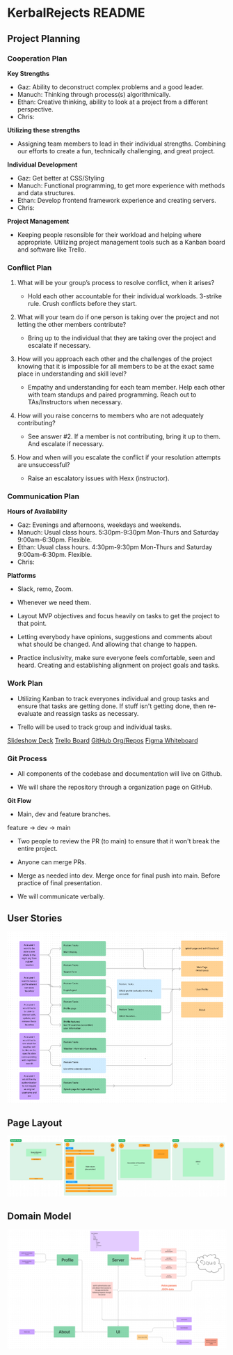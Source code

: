 # KerbalRejects README

## Project Planning

### Cooperation Plan

**Key Strengths**

* Gaz: Ability to deconstruct complex problems and a good leader.
* Manuch: Thinking through process(s) algorithmically. 
* Ethan: Creative thinking, ability to look at a project from a different perspective.
* Chris:

**Utilizing these strengths**

* Assigning team members to lead in their individual strengths. Combining our efforts to create a fun, technically challenging, and great project.

**Individual Development**

* Gaz: Get better at CSS/Styling
* Manuch: Functional programming, to get more experience with methods and data structures.
* Ethan: Develop frontend framework experience and creating servers.
* Chris:

**Project Management**

* Keeping people resonsible for their workload and helping where appropriate. Utilizing project management tools such as a Kanban board and software like Trello.

### Conflict Plan
1. What will be your group’s process to resolve conflict, when it arises?

    * Hold each other accountable for their individual workloads. 3-strike rule. Crush conflicts before they start.

2. What will your team do if one person is taking over the project and not letting the other members contribute?

    * Bring up to the individual that they are taking over the project and escalate if necessary.

3. How will you approach each other and the challenges of the project knowing that it is impossible for all members to be at the exact same place in understanding and skill level?

    * Empathy and understanding for each team member. Help each other with team standups and paired programming. Reach out to TAs/Instructors when necessary.

4. How will you raise concerns to members who are not adequately contributing?

    * See answer #2. If a member is not contributing, bring it up to them. And escalate if necessary.

5. How and when will you escalate the conflict if your resolution attempts are unsuccessful?

    * Raise an escalatory issues with Hexx (instructor).

### Communication Plan

**Hours of Availability**

* Gaz: Evenings and afternoons, weekdays and weekends.
* Manuch: Usual class hours. 5:30pm-9:30pm Mon-Thurs and Saturday 9:00am-6:30pm. Flexible.
* Ethan: Usual class hours. 4:30pm-9:30pm Mon-Thurs and Saturday 9:00am-6:30pm. Flexible.
* Chris:

**Platforms**

* Slack, remo, Zoom.

* Whenever we need them.

* Layout MVP objectives and focus heavily on tasks to get the project to that point.

* Letting everybody have opinions, suggestions and comments about what should be changed. And allowing that change to happen.

* Practice inclusivity, make sure everyone feels comfortable, seen and heard. Creating and establishing alignment on project goals and tasks.

### Work Plan

* Utilizing Kanban to track everyones individual and group tasks and ensure that tasks are getting done. If stuff isn't getting done, then re-evaluate and reassign tasks as necessary.

* Trello will be used to track group and individual tasks.

[Slideshow Deck](https://docs.google.com/document/d/1SEJjSn--AqEZrDbxtRhJL_nMpoaS65yRY6RJfgWDBdA/edit?usp=sharing)
[Trello Board](https://trello.com/b/9HvUfNgz)
[GitHub Org/Repos](https://github.com/orgs/KerbalRejects/repositories)
[Figma Whiteboard](https://www.figma.com/file/DbtYtDU61NUaAE2F0OAxvc/Wireframe)

### Git Process

* All components of the codebase and documentation will live on Github.

* We will share the repository through a organization page on GitHub.

**Git Flow**

* Main, dev and feature branches.

feature -> dev -> main

* Two people to review the PR (to main) to ensure that it won't break the entire project.

* Anyone can merge PRs.

* Merge as needed into dev. Merge once for final push into main. Before practice of final presentation.

* We will communicate verbally.

## User Stories

![UserStories](assets/UserStories.png)

## Page Layout

![PageLayout](assets/PageLayout.png)

## Domain Model

![DomainModel](assets/DomainModel.png)




